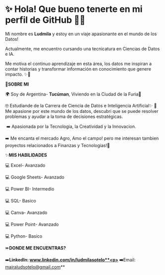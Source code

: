  # ✨ **Hola! Que bueno tenerte en mi perfil de GitHub** 👋🏼<br>
 
  Mi nombre es **Ludmila** y estoy en un viaje apasionante en el mundo de los Datos!<p>
  Actualmente, me encuentro cursando una tecnicatura en Ciencias de Datos e IA.<p>
  Me motiva el continuo aprendizaje en esta área, los datos me inspiran a contar historias y transformar información en conocimiento que genere impacto. ✨🚀<p>
  

  

  🌿**SOBRE MI**</p>
  
  🌍 Soy de Argentina- **Tucúman**, Viviendo en la Ciudad de la Furia🌃<p>
  🤓 Estudiande de la Carrera de Ciencia de Datos e Inteligencia Artificial✨
  🌠 Me apasione por este mundo de los datos, descubri que se puede resolver problemas y ayudar a la toma de decisiones estratégicas.<p>
​​  ➡️ Apasionada por la Tecnologia, la Creatividad y la Innovacion.<p>
  ➡️ Me encanta el mercado Agro, Amo el campo! pero me interesan tambien proyectos relacionados a Finanzas y Tecnologias!🌱<p>


  

  ✨**MIS HABILIDADES**

  💻 Excel- Avanzado<p>
  💻 Google Sheets- Avanzado<p>
  💻 Power BI- Intermedio<p>
  💻 SQL- Basico<p>
  💻 Canva- Avanzado<p>
  💻 Power Point- Avanzado<p>
  💻 Python- Basico<p>




  ⏩**DONDE ME ENCUENTRAS?**

  ➡️**LinkedIn: www.linkedin.com/in/ludmilasotelo**<p>
  ➡️**Email: mairaludsotelo@gmail.com**
  
  
  
  

  


<!---
LudData/LudData is a ✨ special ✨ repository because its `README.md` (this file) appears on your GitHub profile.
You can click the Preview link to take a look at your changes.
--->
